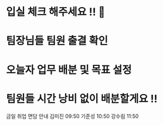 # 입실 체크 해주세요 !! 🎁

# 팀장님들 팀원 출결 확인
# 오늘자 업무 배분 및 목표 설정
# 팀원들 시간 낭비 없이 배분할게요 !!

금일 취업 면담 안내
김미진 09:50
기준성 10:50
강수림 11:50